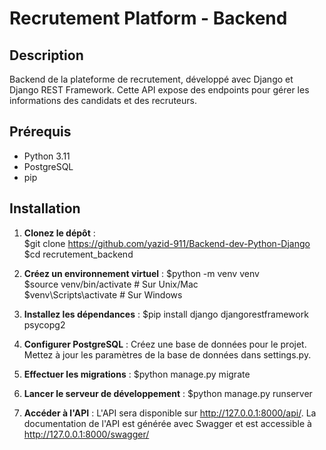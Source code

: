 # Recrutement Platform - Backend  

## Description  
Backend de la plateforme de recrutement, développé avec Django et Django REST Framework. Cette API expose des endpoints pour gérer les informations des candidats et des recruteurs.  

## Prérequis  
- Python  3.11
- PostgreSQL  
- pip  

## Installation  

1. **Clonez le dépôt** :   
$git clone https://github.com/yazid-911/Backend-dev-Python-Django 
$cd recrutement_backend

2. **Créez un environnement virtuel** :
$python -m venv venv  
$source venv/bin/activate  # Sur Unix/Mac  
$venv\Scripts\activate     # Sur Windows  

3. **Installez les dépendances** :
$pip install django djangorestframework psycopg2  

4. **Configurer PostgreSQL** :
Créez une base de données pour le projet.
Mettez à jour les paramètres de la base de données dans settings.py.

5. **Effectuer les migrations** :
$python manage.py migrate  

6. **Lancer le serveur de développement** :
$python manage.py runserver

7. **Accéder à l'API** :
L'API sera disponible sur http://127.0.0.1:8000/api/.
La documentation de l'API est générée avec Swagger et est accessible à http://127.0.0.1:8000/swagger/


